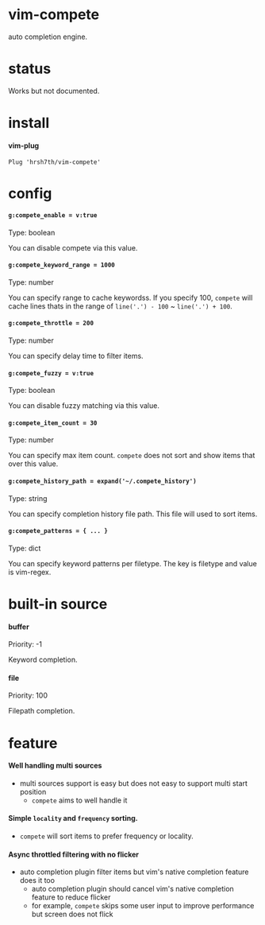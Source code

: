 # vim-compete

auto completion engine.


# status

Works but not documented.


# install

#### vim-plug
```viml
Plug 'hrsh7th/vim-compete'
```


# config

#### `g:compete_enable = v:true`

Type: boolean

You can disable compete via this value.


#### `g:compete_keyword_range = 1000`

Type: number

You can specify range to cache keywordss.
If you specify 100, `compete` will cache lines thats in the range of `line('.') - 100` ~ `line('.') + 100`.


#### `g:compete_throttle = 200`

Type: number

You can specify delay time to filter items.


#### `g:compete_fuzzy = v:true`

Type: boolean

You can disable fuzzy matching via this value.


#### `g:compete_item_count = 30`

Type: number

You can specify max item count.
`compete` does not sort and show items that over this value.

#### `g:compete_history_path = expand('~/.compete_history')`

Type: string

You can specify completion history file path.
This file will used to sort items.


#### `g:compete_patterns = { ... }`

Type: dict

You can specify keyword patterns per filetype.
The key is filetype and value is vim-regex.


# built-in source

#### buffer

Priority: -1

Keyword completion.

#### file

Priority: 100

Filepath completion.


# feature

#### Well handling multi sources
- multi sources support is easy but does not easy to support multi start position
  - `compete` aims to well handle it

#### Simple `locality` and `frequency` sorting.
- `compete` will sort items to prefer frequency or locality.

#### Async throttled filtering with no flicker
- auto completion plugin filter items but vim's native completion feature does it too
  - auto completion plugin should cancel vim's native completion feature to reduce flicker
  - for example, `compete` skips some user input to improve performance but screen does not flick

